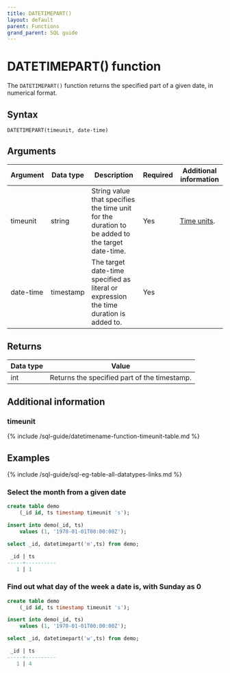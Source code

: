 ```yaml
---
title: DATETIMEPART()
layout: default
parent: Functions
grand_parent: SQL guide
---
```


# DATETIMEPART() function

The `DATETIMEPART()` function returns the specified part of a given date, in numerical format.

## Syntax

```
DATETIMEPART(timeunit, date-time)
```

## Arguments

| Argument | Data type | Description | Required | Additional information |
|---|---|---|---|---|
| timeunit | string | String value that specifies the time unit for the duration to be added to the target date-time. | Yes | [Time units](#timeunit).|
| date-time | timestamp | The target date-time specified as literal or expression the time duration is added to. | Yes | |

## Returns

| Data type | Value |
|---|---|
| int | Returns the specified part of the timestamp. |

## Additional information

### timeunit

{% include /sql-guide/datetimename-function-timeunit-table.md %}

## Examples

{% include /sql-guide/sql-eg-table-all-datatypes-links.md %}

### Select the month from a given date

```sql
create table demo
    (_id id, ts timestamp timeunit 's');

insert into demo(_id, ts)
    values (1, '1970-01-01T00:00:00Z');

select _id, datetimepart('m',ts) from demo;

 _id | ts                           
-----+----------
   1 | 1
```

### Find out what day of the week a date is, with Sunday as 0

```sql
create table demo
    (_id id, ts timestamp timeunit 's');

insert into demo(_id, ts)
    values (1, '1970-01-01T00:00:00Z');

select _id, datetimepart('w',ts) from demo;

 _id | ts                           
-----+----------
   1 | 4
```
